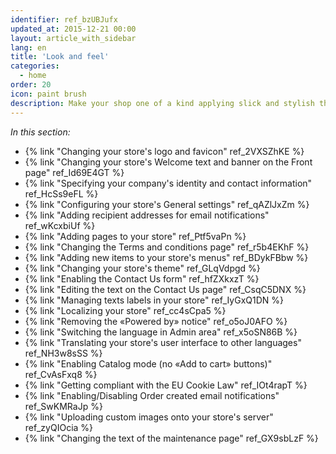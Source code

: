 ```yaml
---
identifier: ref_bzUBJufx
updated_at: 2015-12-21 00:00
layout: article_with_sidebar
lang: en
title: 'Look and feel'
categories:
  - home
order: 20
icon: paint brush
description: Make your shop one of a kind applying slick and stylish themes and tweaks
---
```



_In this section:_

*   {% link "Changing your store's logo and favicon" ref_2VXSZhKE %}
*   {% link "Changing your store's Welcome text and banner on the Front page" ref_Id69E4GT %}
*   {% link "Specifying your company's identity and contact information" ref_HcSs9eFL %}
*   {% link "Configuring your store's General settings" ref_qAZlJxZm %}
*   {% link "Adding recipient addresses for email notifications" ref_wKcxbiUf %}
*   {% link "Adding pages to your store" ref_Ptf5vaPn %}
*   {% link "Changing the Terms and conditions page" ref_r5b4EKhF %}
*   {% link "Adding new items to your store's menus" ref_BDykFBbw %}
*   {% link "Changing your store's theme" ref_GLqVdpgd %}
*   {% link "Enabling the Contact Us form" ref_hfZXkxzT %}
*   {% link "Editing the text on the Contact Us page" ref_CsqC5DNX %}
*   {% link "Managing texts labels in your store" ref_IyGxQ1DN %}
*   {% link "Localizing your store" ref_cc4sCpa5 %}
*   {% link "Removing the «Powered by» notice" ref_o5oJ0AFO %}
*   {% link "Switching the language in Admin area" ref_x5oSN86B %}
*   {% link "Translating your store's user interface to other languages" ref_NH3w8sSS %}
*   {% link "Enabling Catalog mode (no «Add to cart» buttons)" ref_CvAsFxq8 %}
*   {% link "Getting compliant with the EU Cookie Law" ref_IOt4rapT %}
*   {% link "Enabling/Disabling Order created email notifications" ref_SwKMRaJp %}
*   {% link "Uploading custom images onto your store's server" ref_zyQIOcia %}
*   {% link "Changing the text of the maintenance page" ref_GX9sbLzF %}